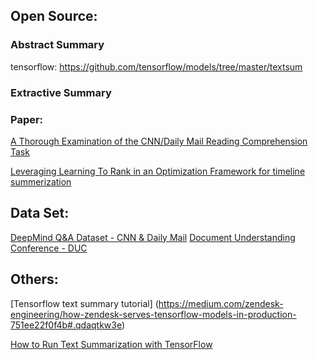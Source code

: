 
## Open Source:

### Abstract Summary

tensorflow: https://github.com/tensorflow/models/tree/master/textsum


### Extractive Summary

### Paper: 

[A Thorough Examination of the CNN/Daily Mail Reading Comprehension Task](https://cs.stanford.edu/people/danqi/papers/acl2016.pdf)

[Leveraging Learning To Rank in an Optimization Framework for timeline summerization](http://www.l3s.de/~gtran/publications/taia2013.pdf)

## Data Set:

[DeepMind Q&A Dataset - CNN & Daily Mail](http://cs.nyu.edu/~kcho/DMQA/)
[Document Understanding Conference - DUC](http://www-nlpir.nist.gov/projects/duc/index.html)

## Others:

[Tensorflow text summary tutorial]
(https://medium.com/zendesk-engineering/how-zendesk-serves-tensorflow-models-in-production-751ee22f0f4b#.qdaqtkw3e)

[How to Run Text Summarization with TensorFlow](https://hackernoon.com/how-to-run-text-summarization-with-tensorflow-d4472587602d#.rf35r7c5v)
